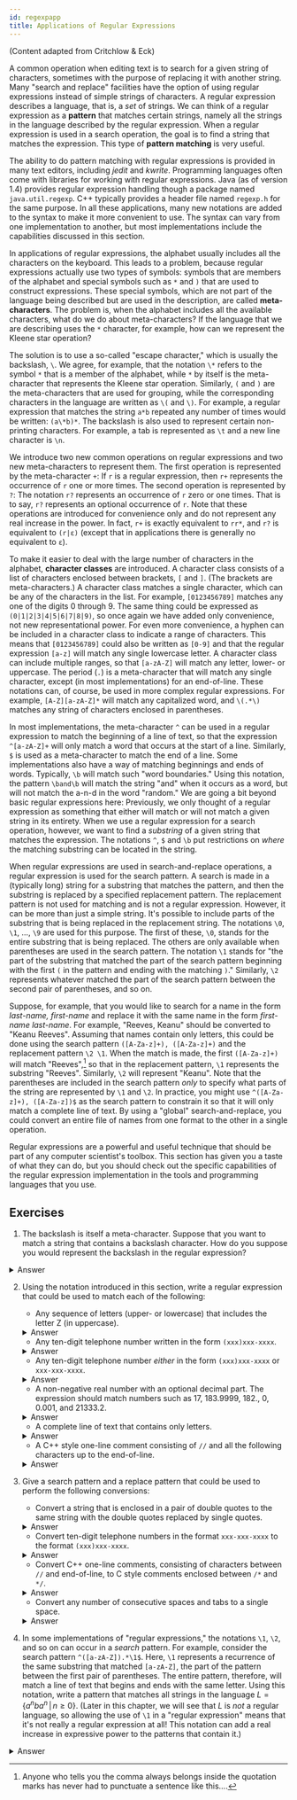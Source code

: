 ```yaml
---
id: regexpapp
title: Applications of Regular Expressions
---
```


(Content adapted from Critchlow &amp; Eck)

A common operation when editing text is to search for a
given string of characters, sometimes with the purpose of
replacing it with another string.  Many "search and replace" facilities have the option of using regular expressions
instead of simple strings of characters.  A regular expression describes
a language, that is, a _set_ of strings.  We can think of a regular
expression as a **pattern** that matches certain strings, namely all
the strings in the language described by the regular expression.
When a regular expression is used in a search operation, the
goal is to find a string that matches the expression.  This type
of **pattern matching** is very useful.

The ability to do pattern matching with regular expressions is provided
in many text editors, including _jedit_ and _kwrite_.
Programming languages often come with libraries for working with
regular expressions.  Java (as of version 1.4) provides regular
expression handling though a package named `java.util.regexp`.
C++ typically provides a header file named `regexp.h` for
the same purpose.  In all these applications, many new notations are added to the syntax to make it
more convenient to use.  The syntax can vary from one implementation
to another, but most implementations include the capabilities
discussed in this section.

In applications of regular expressions, the alphabet usually includes
all the characters on the keyboard.  This leads to a problem, because
regular expressions actually use two types of symbols:  symbols that
are members of the alphabet and special symbols such as `*` and `)` that
are used to construct expressions.  These special symbols, which
are not part of the language being described but are used in the
description, are called **meta-characters**.  The problem is,
when the alphabet includes all the available characters, what do we
do about meta-characters?  If the language that we are describing 
uses the `*` character, for example, how can we represent the
Kleene star operation?

The solution is to use a so-called "escape character," which is
usually the backslash, `\`.  We agree, for example, that the notation
`\*` refers to the symbol `*` that is a member of
the alphabet, while `*` by itself is the meta-character
that represents the Kleene star operation.  Similarly,
`(` and `)` are the meta-characters that are used
for grouping, while the corresponding characters in the language
are written as `\(` and `\)`.  For example,
a regular expression that matches the string `a*b` repeated
any number of times would be written: `(a\*b)*`.
The backslash is also used to represent certain non-printing
characters.  For example, a tab is represented as `\t`
and a new line character is `\n`.

We introduce two new common operations on regular expressions and two
new meta-characters to represent them.
The first operation is represented by the meta-character `+`:
If `r` is a regular expression, then `r+` represents the
occurrence of `r` one or more times.  The second operation
is represented by `?`: The notation `r?` represents an occurrence of `r` 
zero or one times.  That is to say, `r?` represents an optional 
occurrence of `r`.  Note that these operations are introduced
for convenience only and do not represent any real increase
in the power.  In fact, `r+` is exactly equivalent to
`rr*`, and `r?` is equivalent to `(r|ε)` 
(except that in applications there is generally no equivalent to `ε`).

To make it easier to deal with the large number of characters in the
alphabet, **character classes** are introduced.  A character class
consists of a list of characters enclosed between brackets, `[` and
`]`.  (The brackets are meta-characters.)  A character class
matches a single character, which can be any of the characters in
the list.  For example, `[0123456789]` matches any one of
the digits 0 through 9.  The same thing could be expressed
as `(0|1|2|3|4|5|6|7|8|9)`, so once again
we have added only convenience, not new representational power.
For even more convenience, a hyphen can be included in a character
class to indicate a range of characters.  This means that
`[0123456789]` could also be written as `[0-9]`
and that the regular expression `[a-z]` will match any
single lowercase letter.  A character class can include multiple
ranges, so that `[a-zA-Z]` will match any letter, lower- or
uppercase.  The period (`.`) is a meta-character that will
match any single character, except (in most implementations)
for an end-of-line.
These notations can, of course, be used in more complex
regular expressions.  For example, `[A-Z][a-zA-Z]*`
will match any capitalized word, and `\(.*\)` matches
any string of characters enclosed in parentheses.

In most implementations, the meta-character `^` can be used in
a regular expression to match the beginning of a line of text, so that
the expression `^[a-zA-Z]+` will only match a word that
occurs at the start of a line.  Similarly, `$` is used
as a meta-character to match the end of a line.  Some implementations
also have a way of matching beginnings and ends of words.
Typically, `\b` will match such "word boundaries."
Using this notation, 
the pattern `\band\b` will match the string "and"
when it occurs as a word, but will not match the a-n-d
in the word "random."  We are going a bit beyond
basic regular expressions here: Previously, we only thought of
a regular expression as something that either will match
or will not match a given string in its entirety.   When
we use a regular expression for a search operation, however,
we want to find a _substring_ of a given string that
matches the expression.  The notations `^`,
`$` and `\b` put restrictions
on _where_ the matching substring can be located in the string.

When regular expressions are used in search-and-replace operations,
a regular expression is used for the search pattern.  A search is
made in a (typically long) string for a substring that matches the pattern,
and then the substring is replaced by a specified replacement
pattern.  The replacement pattern is not used for matching
and is not a regular expression.  However, it can be more than
just a simple string.  It's possible to include parts of the
substring that is being replaced in the replacement string.
The notations `\0`, `\1`, &hellip;, `\9`
are used for this purpose.  The first of these, `\0`,
stands for the entire substring that is being replaced.
The others are only available when parentheses are used in
the search pattern.  The notation `\1` stands for
"the part of the substring that matched the part of the
search pattern beginning with the first `(` in the
pattern and ending with the matching `)`."  Similarly,
`\2` represents whatever matched the part of the
search pattern between the second pair of parentheses, and so on.

Suppose, for example, that you would like to search for
a name in the form _last-name, first-name_ and
replace it with the same name in the form _first-name last-name_.
For example, "Reeves, Keanu" should be converted to "Keanu Reeves".
Assuming that names contain only letters,
this could be done using the search pattern `([A-Za-z]+), ([A-Za-z]+)`
and the replacement pattern `\2 \1`.  When the match is
made, the first `([A-Za-z]+)` will match "Reeves",[^1] 
so that in the replacement pattern, `\1` represents the
substring "Reeves". Similarly, `\2` will represent
"Keanu".  Note that the parentheses
are included in the search pattern _only_ to specify what parts
of the string are represented by `\1` and `\2`.
In practice, you might use `^([A-Za-z]+), ([A-Za-z])$`
as the search pattern to constrain it so that it will only 
match a complete line of text.  By using a "global" search-and-replace,
you could convert an entire file of names from one format to the other
in a single operation.

[^1]: Anyone who tells you the comma always belongs inside the quotation marks has never
had to punctuate a sentence like this&hellip;.

Regular expressions are a powerful and useful technique that
should be part of any computer scientist's toolbox.  This section
has given you a taste of what they can do, but you should check
out the specific capabilities of the regular expression implementation
in the tools and programming languages that you use.

## Exercises

1. The backslash is itself a meta-character.  Suppose that
you want to match a string that contains a backslash
character.  How do you suppose you would represent the backslash in
the regular expression?
<details>
  <summary>Answer</summary>

  Escape it with a backslash: `\\`.
</details>

2. Using the notation introduced in this section,
write a regular expression that could be used to match
each of the following:

   * Any sequence of letters (upper- or lowercase) that includes the letter Z (in uppercase).
   <details>
    <summary>Answer</summary>

     `[A-Za-z]*Z[A-Za-z]*`
   </details>

   * Any ten-digit telephone number written in the form `(xxx)xxx-xxxx`.
   <details>
    <summary>Answer</summary>

     `\([0-9][0-9][0-9]\)[0-9][0-9][0-9]-[0-9][0-9][0-9][0-9]`
   </details>

   * Any ten-digit telephone number _either_ in the form `(xxx)xxx-xxxx` or `xxx-xxx-xxxx`.
   <details>
    <summary>Answer</summary>

     `(\([0-9][0-9][0-9]\)|[0-9][0-9][0-9]-)[0-9][0-9][0-9]-[0-9][0-9][0-9][0-9]`
   </details>

   * A non-negative real number with an optional decimal part.  The expression should match numbers such as 17, 183.9999, 182., 0, 0.001, and 21333.2.
   <details>
    <summary>Answer</summary>

     `[0-9]+(.[0-9]*)`
   </details>

   * A complete line of  text that contains only letters.
   <details>
    <summary>Answer</summary>

     `^[A-Za-z]*$`
   </details>

   * A C++ style one-line comment consisting of `//` and all the following characters up to the end-of-line.
   <details>
    <summary>Answer</summary>

     `//.*$`
   </details>

3. Give a search pattern and a replace pattern that could
be used to perform the following conversions:

   * Convert a string that is enclosed in a pair of double quotes to the same string with the double quotes replaced by single quotes.
   <details>
    <summary>Answer</summary>

     Replace `"(.*)"` with `'\1'`.
   </details>

   * Convert ten-digit telephone numbers in the format `xxx-xxx-xxxx` to the format `(xxx)xxx-xxxx`.
   <details>
    <summary>Answer</summary>

     Replace `([0-9][0-9][0-9])-([0-9][0-9][0-9]-[0-9][0-9][0-9][0-9])` with `\(\1\)\2`.
   </details>

   * Convert C++ one-line comments, consisting of characters between `//` and end-of-line, to C style comments enclosed between `/*` and `*/`.
   <details>
    <summary>Answer</summary>

     Replace `//(.*)$` with `/\*\1/\*`.
   </details>

   * Convert any number of consecutive spaces and tabs to a single space.
   <details>
    <summary>Answer</summary>

     Replace `[ \t]+` with ` `.
   </details>

4. In some implementations of "regular expressions," the
notations `\1`, `\2`, and so on can occur
in a _search_ pattern.  For example, consider the search pattern
`^([a-zA-Z]).*\1$`.  Here, `\1` represents
a recurrence of the same substring that matched `[a-zA-Z]`,
the part of the pattern between the first pair of parentheses.
The entire pattern, therefore, will match a line of text that
begins and ends with the same letter.  Using this notation,
write a pattern that matches all strings in the language
$L=\{a^nba^n\,|\,n\ge0\}$.  (Later in this chapter, we will
see that $L$ is _not_ a regular language, so allowing the
use of `\1` in a "regular expression" means that it's
not really a regular expression at all!  This notation can add
a real increase in expressive power to the patterns that contain it.)
<details>
  <summary>Answer</summary>

  `(a*)b\1`
</details>
